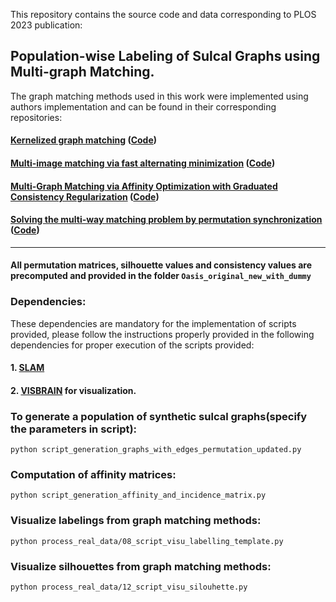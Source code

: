 This repository contains the source code and data corresponding to PLOS 2023 publication:

## Population-wise Labeling of Sulcal Graphs using Multi-graph Matching.

The graph matching methods used in this work were implemented using authors implementation and can be found in their corresponding repositories:
#### [Kernelized graph matching](https://proceedings.neurips.cc/paper_files/paper/2019/file/cd63a3eec3319fd9c84c942a08316e00-Paper.pdf) ([Code](https://github.com/ZhenZhang19920330/KerGM_Code))

#### [Multi-image matching via fast alternating minimization](https://arxiv.org/pdf/1505.04845.pdf) ([Code](https://github.com/zju-3dv/multiway))
#### [Multi-Graph Matching via Affinity Optimization with Graduated Consistency Regularization](https://faculty.cc.gatech.edu/~zha/papers/TPAMI2477832_V2.pdf) ([Code](https://github.com/Thinklab-SJTU/pygmtools))
#### [Solving the multi-way matching problem by permutation synchronization](https://pages.cs.wisc.edu/~pachauri/perm-sync/assignmentsync.pdf) ([Code](https://pages.cs.wisc.edu/~pachauri/perm-sync))

----------------------------------------------------------------------------------------------------------

#### All permutation matrices, silhouette values and consistency values are precomputed and provided in the folder `Oasis_original_new_with_dummy`

### Dependencies:

These dependencies are mandatory for the implementation of scripts provided, please follow the instructions properly provided in the following dependencies for proper execution of the scripts provided:

#### 1. [SLAM](https://github.com/gauzias/slam)
#### 2. [VISBRAIN](https://github.com/EtienneCmb/visbrain) for visualization.


### To generate a population of synthetic sulcal graphs(specify the parameters in script):
`python script_generation_graphs_with_edges_permutation_updated.py`


### Computation of affinity matrices:
`python script_generation_affinity_and_incidence_matrix.py`

### Visualize labelings from graph matching methods:
`python process_real_data/08_script_visu_labelling_template.py`

### Visualize silhouettes from graph matching methods:
`python process_real_data/12_script_visu_silouhette.py`
